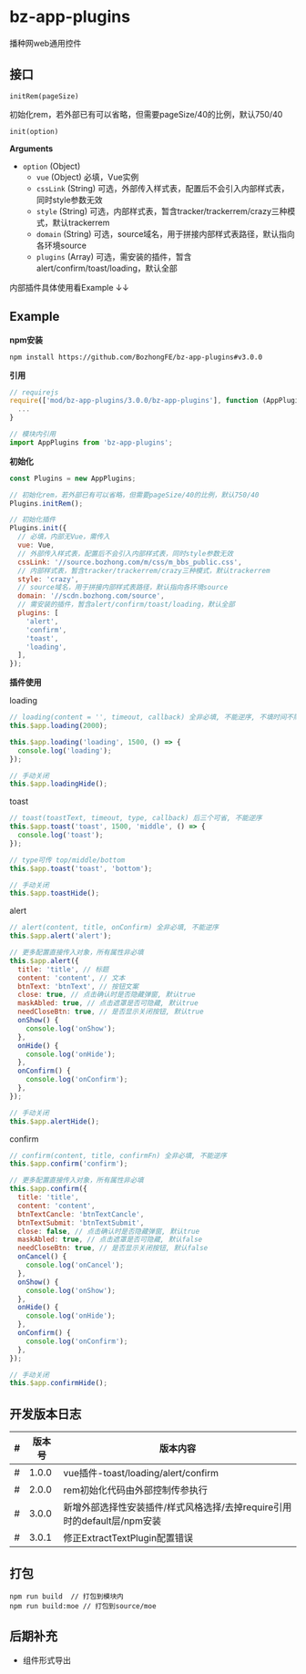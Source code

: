 # bz-app-plugins
播种网web通用控件

## 接口

`initRem(pageSize)`

  初始化rem，若外部已有可以省略，但需要pageSize/40的比例，默认750/40

`init(option)`

  **Arguments**

  - `option` (Object)
    - `vue` (Object) 必填，Vue实例
    - `cssLink` (String) 可选，外部传入样式表，配置后不会引入内部样式表，同时style参数无效
    - `style` (String) 可选，内部样式表，暂含tracker/trackerrem/crazy三种模式，默认trackerrem
    - `domain` (String) 可选，source域名，用于拼接内部样式表路径，默认指向各环境source
    - `plugins` (Array) 可选，需安装的插件，暂含alert/confirm/toast/loading，默认全部

内部插件具体使用看Example ↓↓

## Example

**npm安装**

```shell
npm install https://github.com/BozhongFE/bz-app-plugins#v3.0.0
```

**引用**

```js
// requirejs
require(['mod/bz-app-plugins/3.0.0/bz-app-plugins'], function (AppPlugins) {
  ...
}

// 模块内引用
import AppPlugins from 'bz-app-plugins';
```

**初始化**

```js
const Plugins = new AppPlugins;

// 初始化rem，若外部已有可以省略，但需要pageSize/40的比例，默认750/40
Plugins.initRem();

// 初始化插件
Plugins.init({
  // 必填，内部无Vue，需传入
  vue: Vue,
  // 外部传入样式表，配置后不会引入内部样式表，同时style参数无效
  cssLink: '//source.bozhong.com/m/css/m_bbs_public.css',
  // 内部样式表，暂含tracker/trackerrem/crazy三种模式，默认trackerrem
  style: 'crazy',
  // source域名，用于拼接内部样式表路径，默认指向各环境source
  domain: '//scdn.bozhong.com/source',
  // 需安装的插件，暂含alert/confirm/toast/loading，默认全部
  plugins: [
    'alert',
    'confirm',
    'toast',
    'loading',
  ],
});
```

**插件使用**

loading

```js
// loading(content = '', timeout, callback) 全非必填, 不能逆序, 不填时间不隐藏
this.$app.loading(2000);

this.$app.loading('loading', 1500, () => {
  console.log('loading');
});

// 手动关闭
this.$app.loadingHide();
```

toast

```js
// toast(toastText, timeout, type, callback) 后三个可省, 不能逆序
this.$app.toast('toast', 1500, 'middle', () => {
  console.log('toast');
});

// type可传 top/middle/bottom
this.$app.toast('toast', 'bottom');

// 手动关闭
this.$app.toastHide();
```

alert

```js
// alert(content, title, onConfirm) 全非必填, 不能逆序
this.$app.alert('alert');

// 更多配置直接传入对象，所有属性非必填
this.$app.alert({
  title: 'title', // 标题
  content: 'content', // 文本
  btnText: 'btnText', // 按钮文案
  close: true, // 点击确认时是否隐藏弹窗, 默认true
  maskAbled: true, // 点击遮罩是否可隐藏, 默认true
  needCloseBtn: true, // 是否显示关闭按钮, 默认true
  onShow() {
    console.log('onShow');
  },
  onHide() {
    console.log('onHide');
  },
  onConfirm() {
    console.log('onConfirm');
  },
});

// 手动关闭
this.$app.alertHide();
```

confirm

```js
// confirm(content, title, confirmFn) 全非必填, 不能逆序
this.$app.confirm('confirm');

// 更多配置直接传入对象，所有属性非必填
this.$app.confirm({
  title: 'title',
  content: 'content',
  btnTextCancle: 'btnTextCancle',
  btnTextSubmit: 'btnTextSubmit',
  close: false, // 点击确认时是否隐藏弹窗, 默认true
  maskAbled: true, // 点击遮罩是否可隐藏, 默认false
  needCloseBtn: true, // 是否显示关闭按钮, 默认false
  onCancel() {
    console.log('onCancel');
  },
  onShow() {
    console.log('onShow');
  },
  onHide() {
    console.log('onHide');
  },
  onConfirm() {
    console.log('onConfirm');
  },
});

// 手动关闭
this.$app.confirmHide();
```

## 开发版本日志

|#|版本号|版本内容|
|---|---|---|
|#|1.0.0| vue插件-toast/loading/alert/confirm
|#|2.0.0| rem初始化代码由外部控制传参执行
|#|3.0.0| 新增外部选择性安装插件/样式风格选择/去掉require引用时的default层/npm安装
|#|3.0.1| 修正ExtractTextPlugin配置错误


## 打包

```shell
npm run build  // 打包到模块内
npm run build:moe // 打包到source/moe
```

## 后期补充

- 组件形式导出